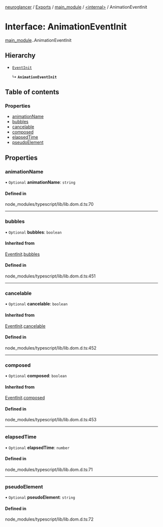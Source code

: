 [neuroglancer](../README.md) / [Exports](../modules.md) / [main\_module](../modules/main_module.md) / [<internal\>](../modules/main_module._internal_.md) / AnimationEventInit

# Interface: AnimationEventInit

[main_module](../modules/main_module.md).[<internal>](../modules/main_module._internal_.md).AnimationEventInit

## Hierarchy

- [`EventInit`](main_module._internal_.EventInit.md)

  ↳ **`AnimationEventInit`**

## Table of contents

### Properties

- [animationName](main_module._internal_.AnimationEventInit.md#animationname)
- [bubbles](main_module._internal_.AnimationEventInit.md#bubbles)
- [cancelable](main_module._internal_.AnimationEventInit.md#cancelable)
- [composed](main_module._internal_.AnimationEventInit.md#composed)
- [elapsedTime](main_module._internal_.AnimationEventInit.md#elapsedtime)
- [pseudoElement](main_module._internal_.AnimationEventInit.md#pseudoelement)

## Properties

### animationName

• `Optional` **animationName**: `string`

#### Defined in

node_modules/typescript/lib/lib.dom.d.ts:70

___

### bubbles

• `Optional` **bubbles**: `boolean`

#### Inherited from

[EventInit](main_module._internal_.EventInit.md).[bubbles](main_module._internal_.EventInit.md#bubbles)

#### Defined in

node_modules/typescript/lib/lib.dom.d.ts:451

___

### cancelable

• `Optional` **cancelable**: `boolean`

#### Inherited from

[EventInit](main_module._internal_.EventInit.md).[cancelable](main_module._internal_.EventInit.md#cancelable)

#### Defined in

node_modules/typescript/lib/lib.dom.d.ts:452

___

### composed

• `Optional` **composed**: `boolean`

#### Inherited from

[EventInit](main_module._internal_.EventInit.md).[composed](main_module._internal_.EventInit.md#composed)

#### Defined in

node_modules/typescript/lib/lib.dom.d.ts:453

___

### elapsedTime

• `Optional` **elapsedTime**: `number`

#### Defined in

node_modules/typescript/lib/lib.dom.d.ts:71

___

### pseudoElement

• `Optional` **pseudoElement**: `string`

#### Defined in

node_modules/typescript/lib/lib.dom.d.ts:72
